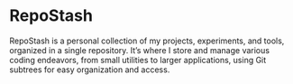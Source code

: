 # RepoStash
RepoStash is a personal collection of my projects, experiments, and tools, organized in a single repository. It’s where I store and manage various coding endeavors, from small utilities to larger applications, using Git subtrees for easy organization and access.
